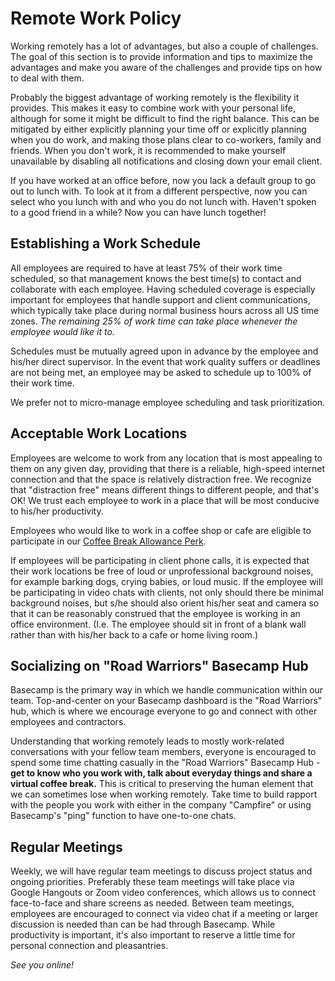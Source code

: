 # Remote Work Policy

Working remotely has a lot of advantages, but also a couple of challenges. The goal of this section is to provide information and tips to maximize the advantages and make you aware of the challenges and provide tips on how to deal with them.

Probably the biggest advantage of working remotely is the flexibility it provides. This makes it easy to combine work with your personal life, although for some it might be difficult to find the right balance. This can be mitigated by either explicitly planning your time off or explicitly planning when you do work, and making those plans clear to co-workers, family and friends. When you don't work, it is recommended to make yourself unavailable by disabling all notifications and closing down your email client. 

If you have worked at an office before, now you lack a default group to go out to lunch with. To look at it from a different perspective, now you can select who you lunch with and who you do not lunch with. Haven't spoken to a good friend in a while? Now you can have lunch together!

## Establishing a Work Schedule

All employees are required to have at least 75% of their work time scheduled, so that management knows the best time(s) to contact and collaborate with each employee. Having scheduled coverage is especially important for employees that handle support and client communications, which typically take place during normal business hours across all US time zones. *The remaining 25% of work time can take place whenever the employee would like it to.* 

Schedules must be mutually agreed upon in advance by the employee and his/her direct supervisor. In the event that work quality suffers or deadlines are not being met, an employee may be asked to schedule up to 100% of their work time. 

We prefer not to micro-manage employee scheduling and task prioritization. 

## Acceptable Work Locations

Employees are welcome to work from any location that is most appealing to them on any given day, providing that there is a reliable, high-speed internet connection and that the space is relatively distraction free.  We recognize that "distraction free" means different things to different people, and that's OK!  We trust each employee to work in a place that will be most conducive to his/her productivity.

Employees who would like to work in a coffee shop or cafe are eligible to participate in our [Coffee Break Allowance Perk](https://github.com/roadwarriorwp/rwc-employee-handbook/blob/master/benefits-and-perks/coffee-break-allowance.md).

If employees will be participating in client phone calls, it is expected that their work locations be free of loud or unprofessional background noises, for example barking dogs, crying babies, or loud music.  If the employee will be participating in video chats with clients, not only should there be minimal background noises, but s/he should also orient his/her seat and camera so that it can be reasonably construed that the employee is working in an office environment.  (I.e. The employee should sit in front of a blank wall rather than with his/her back to a cafe or home living room.)

## Socializing on "Road Warriors" Basecamp Hub

Basecamp is the primary way in which we handle communication within our team. Top-and-center on your Basecamp dashboard is the "Road Warriors" hub, which is where we encourage everyone to go and connect with other employees and contractors.

Understanding that working remotely leads to mostly work-related conversations with your fellow team members, everyone is encouraged to spend some time chatting casually in the "Road Warriors" Basecamp Hub - __get to know who you work with, talk about everyday things and share a virtual coffee break.__ This is critical to preserving the human element that we can sometimes lose when working remotely. Take time to build rapport with the people you work with either in the company "Campfire" or using Basecamp's "ping" function to have one-to-one chats.

## Regular Meetings

Weekly, we will have regular team meetings to discuss project status and ongoing priorities.  Preferably these team meetings will take place via Google Hangouts or Zoom video conferences, which allows us to connect face-to-face and share screens as needed.  Between team meetings, employees are encouraged to connect via video chat if a meeting or larger discussion is needed than can be had through Basecamp.  While productivity is important, it's also important to reserve a little time for personal connection and pleasantries.

_See you online!_
